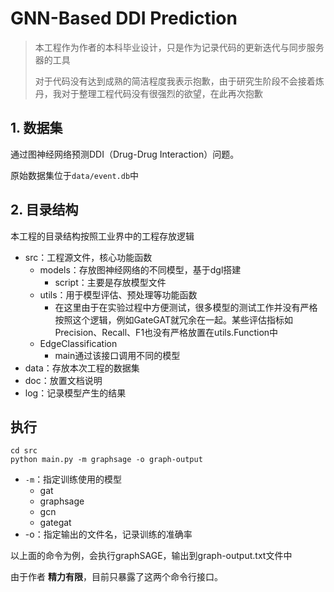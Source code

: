 # GNN-Based DDI Prediction

> 本工程作为作者的本科毕业设计，只是作为记录代码的更新迭代与同步服务器的工具
>
> 对于代码没有达到成熟的简洁程度我表示抱歉，由于研究生阶段不会接着炼丹，我对于整理工程代码没有很强烈的欲望，在此再次抱歉



## 1. 数据集

通过图神经网络预测DDI（Drug-Drug Interaction）问题。

原始数据集位于`data/event.db`中



## 2. 目录结构

本工程的目录结构按照工业界中的工程存放逻辑

- src：工程源文件，核心功能函数
  - models：存放图神经网络的不同模型，基于dgl搭建
    - script：主要是存放模型文件
  - utils：用于模型评估、预处理等功能函数
    - 在这里由于在实验过程中方便测试，很多模型的测试工作并没有严格按照这个逻辑，例如GateGAT就冗余在一起。某些评估指标如Precision、Recall、F1也没有严格放置在utils.Function中
  - EdgeClassification
    - main通过该接口调用不同的模型
- data：存放本次工程的数据集
- doc：放置文档说明
- log：记录模型产生的结果



## 执行

```shell
cd src
python main.py -m graphsage -o graph-output
```

- `-m`：指定训练使用的模型
  - gat
  - graphsage
  - gcn
  - gategat
- -o：指定输出的文件名，记录训练的准确率



以上面的命令为例，会执行graphSAGE，输出到graph-output.txt文件中

由于作者 **精力有限**，目前只暴露了这两个命令行接口。
